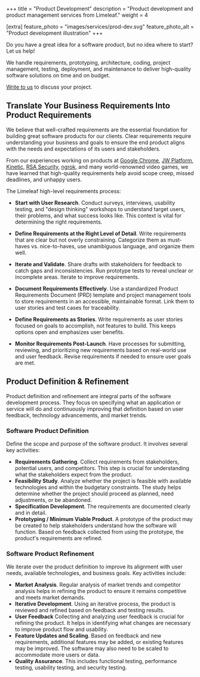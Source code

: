 +++
title = "Product Development"
description = "Product development and product management services from Limeleaf."
weight = 4

[extra]
feature_photo = "images/services/prod-dev.svg"
feature_photo_alt = "Product development illustration"
+++

Do you have a great idea for a software product, but no idea where to start? Let us help!

<!-- more -->

We handle requirements, prototyping, architecture, coding, project management, testing, deployment, and maintenance to deliver high-quality software solutions on time and on budget. 

[Write to us](https://limeleaf.io/contact/ "Contact us") to discuss your project.

## Translate Your Business Requirements Into Product Requirements

We believe that well-crafted requirements are the essential foundation for building great software products for our clients. Clear requirements require understanding your business and goals to ensure the end product aligns with the needs and expectations of its users and stakeholders.

From our experiences working on products at [Google Chrome](https://www.google.com/chrome/), [JW Platform](https://jwplayer.com), [Kinetic](https://www.wearkinetic.com/), [RSA Security](https://rsa.com "RSA Security"), [ngrok](https://ngrok.com), and many world-renowned video games, we have learned that high-quality requirements help avoid scope creep, missed deadlines, and unhappy users.

The Limeleaf high-level requirements process:

- **Start with User Research**. Conduct surveys, interviews, usability testing, and "design thinking" workshops to understand target users, their problems, and what success looks like. This context is vital for determining the right requirements.

- **Define Requirements at the Right Level of Detail**. Write requirements that are clear but not overly constraining. Categorize them as must-haves vs. nice-to-haves, use unambiguous language, and organize them well.

- **Iterate and Validate**. Share drafts with stakeholders for feedback to catch gaps and inconsistencies. Run prototype tests to reveal unclear or incomplete areas. Iterate to improve requirements.

- **Document Requirements Effectively**. Use a standardized Product Requirements Document (PRD) template and project management tools to store requirements in an accessible, maintainable format. Link them to user stories and test cases for traceability.

- **Define Requirements as Stories**. Write requirements as user stories focused on goals to accomplish, not features to build. This keeps options open and emphasizes user benefits.

- **Monitor Requirements Post-Launch**. Have processes for submitting, reviewing, and prioritizing new requirements based on real-world use and user feedback. Revise requirements if needed to ensure user goals are met.

## Product Definition & Refinement

Product definition and refinement are integral parts of the software development process. They focus on specifying what an application or service will do and continuously improving that definition based on user feedback, technology advancements, and market trends.

### Software Product Definition

Define the scope and purpose of the software product. It involves several key activities:

- **Requirements Gathering**. Collect requirements from stakeholders, potential users, and competitors. This step is crucial for understanding what the stakeholders expect from the product.
- **Feasibility Study**. Analyze whether the project is feasible with available technologies and within the budgetary constraints. The study helps determine whether the project should proceed as planned, need adjustments, or be abandoned.
- **Specification Development**. The requirements are documented clearly and in detail.
- **Prototyping / Minimum Viable Product**. A prototype of the product may be created to help stakeholders understand how the software will function. Based on feedback collected from using the prototype, the product's requirements are refined.

### Software Product Refinement

We iterate over the product definition to improve its alignment with user needs, available technologies, and business goals. Key activities include:

- **Market Analysis**. Regular analysis of market trends and competitor analysis helps in refining the product to ensure it remains competitive and meets market demands.
- **Iterative Development**. Using an iterative process, the product is reviewed and refined based on feedback and testing results.
- **User Feedback** Collecting and analyzing user feedback is crucial for refining the product. It helps in identifying what changes are necessary to improve product flow and usability.
- **Feature Updates and Scaling**. Based on feedback and new requirements, additional features may be added, or existing features may be improved. The software may also need to be scaled to accommodate more users or data.
- **Quality Assurance**. This includes functional testing, performance testing, usability testing, and security testing.
